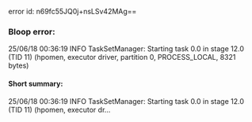 error id: n69fc55JQ0j+nsLSv42MAg==
### Bloop error:

25/06/18 00:36:19 INFO TaskSetManager: Starting task 0.0 in stage 12.0 (TID 11) (hpomen, executor driver, partition 0, PROCESS_LOCAL, 8321 bytes)
#### Short summary: 

25/06/18 00:36:19 INFO TaskSetManager: Starting task 0.0 in stage 12.0 (TID 11) (hpomen, executor dr...
